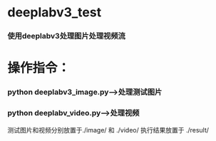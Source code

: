 # deeplabv3_test
### 使用deeplabv3处理图片处理视频流



# 操作指令：
### python deeplabv3_image.py-->处理测试图片
### python deeplabv_video.py-->处理视频
测试图片和视频分别放置于./image/ 和 ./video/
执行结果放置于  ./result/
